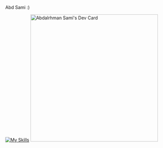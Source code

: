 Abd Sami :)

[![My Skills](https://skillicons.dev/icons?i=html,css,js,react,ts,aws,materialui,tailwind,figma&theme=light,ps,ai)](https://skillicons.dev)
<a href="https://app.daily.dev/abood510"><img src="https://api.daily.dev/devcards/9b48f2705acb436fa6a577dae5cf5883.png?r=85p" width="400" alt="Abdalrhman Sami's Dev Card"/></a>
